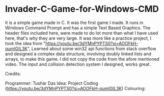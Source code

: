 # Invader-C-Game-for-Windows-CMD

It is a simple game made in C. It was the first game I made. It runs in Windows Command Prompt and has a simple Text Based Graphics.
The header files included here, were made to do lot more than what I have used here, that's why they are very large. It was more like
a practice project, I took the idea from "https://youtu.be/3dYMnPYPTS0?si=AOOFkH-qumIGlL3K", Learned about some win32 api functions from
stack overflow and designed a complex data structure, involving doubly linked lists and arrays, to make this game. I did not copy the
code from the afore mentioned video. The input and collision detection system I designed, works great.

Credits:<br>

Programmer: Tushar Das
Idea: Project Coding (https://youtu.be/3dYMnPYPTS0?si=AOOFkH-qumIGlL3K)
Colouring: 

